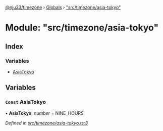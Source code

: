 [@nju33/timezone](../README.md) › [Globals](../globals.md) › ["src/timezone/asia-tokyo"](_src_timezone_asia_tokyo_.md)

# Module: "src/timezone/asia-tokyo"

## Index

### Variables

* [AsiaTokyo](_src_timezone_asia_tokyo_.md#const-asiatokyo)

## Variables

### `Const` AsiaTokyo

• **AsiaTokyo**: *number* = NINE_HOURS

*Defined in [src/timezone/asia-tokyo.ts:3](https://github.com/nju33/timezone/blob/84669d2/src/timezone/asia-tokyo.ts#L3)*
